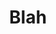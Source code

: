 ---
title: "Blah"
draft: true
description: "This is a project for a thing and you're gonna like it."
---